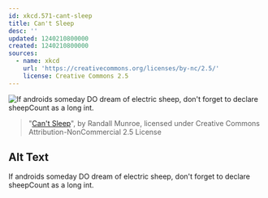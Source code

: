 ```yaml
---
id: xkcd.571-cant-sleep
title: Can't Sleep
desc: ''
updated: 1240210800000
created: 1240210800000
sources:
  - name: xkcd
    url: 'https://creativecommons.org/licenses/by-nc/2.5/'
    license: Creative Commons 2.5
---
```

![If androids someday DO dream of electric sheep, don't forget to declare sheepCount as a long int.](https://imgs.xkcd.com/comics/cant_sleep.png)
> "[Can't Sleep](https://xkcd.com/571/)", by Randall Munroe, licensed under Creative Commons Attribution-NonCommercial 2.5 License

## Alt Text
If androids someday DO dream of electric sheep, don't forget to declare sheepCount as a long int.
